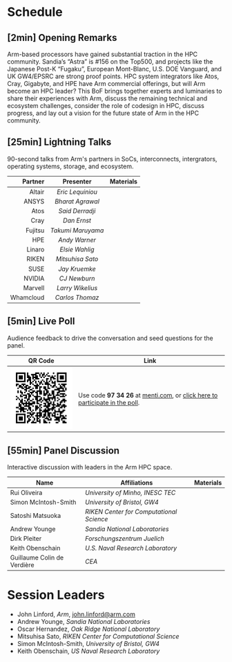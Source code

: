 # Schedule

## [2min] Opening Remarks

Arm-based processors have gained substantial traction in the HPC community. Sandia’s “Astra” is #156 on the Top500, and projects like the Japanese Post-K “Fugaku”, European Mont-Blanc, U.S. DOE Vanguard, and UK GW4/EPSRC are strong proof points. HPC system integrators like Atos, Cray, Gigabyte, and HPE have Arm commercial offerings, but will Arm become an HPC leader? This BoF brings together experts and luminaries to share their experiences with Arm, discuss the remaining technical and ecosystem challenges, consider the role of codesign in HPC, discuss progress, and lay out a vision for the future state of Arm in the HPC community.

## [25min] Lightning Talks

90-second talks from Arm's partners in SoCs, interconnects, intergrators, operating systems, storage, and ecosystem.

  Partner | Presenter | Materials
  ------: | :-------: | ---------
  Altair | _Eric Lequiniou_
  ANSYS | _Bharat Agrawal_
  Atos | _Said Derradji_
  Cray | _Dan Ernst_
  Fujitsu | _Takumi Maruyama_
  HPE | _Andy Warner_
  Linaro | _Elsie Wahlig_
  RIKEN | _Mitsuhisa Sato_
  SUSE | _Jay Kruemke_
  NVIDIA | _CJ Newburn_
  Marvell | _Larry Wikelius_
  Whamcloud | _Carlos Thomaz_

## [5min] Live Poll

Audience feedback to drive the conversation and seed questions for the panel.

   QR Code | Link
   ------- | ----
   <img src="QR.png" alt="QR Code" width="200"/> | Use code **97 34 26** at [menti.com](http://www.menti.com), or [click here to participate in the poll](https://www.menti.com/ee43i2m7pr).

  
## [55min] Panel Discussion

Interactive discussion with leaders in the Arm HPC space.

  Name | Affiliations | Materials
  ---- | ------------ | ---------
  Rui Oliveira | _University of Minho, INESC TEC_ | 
  Simon McIntosh-Smith | _University of Bristol, GW4_ | 
  Satoshi Matsuoka | _RIKEN Center for Computational Science_ | 
  Andrew Younge | _Sandia National Laboratories_ | 
  Dirk Pleiter | _Forschungszentrum Juelich_ | 
  Keith Obenschain | _U.S. Naval Research Laboratory_ | 
  Guillaume Colin de Verdière | _CEA_ | 

# Session Leaders

 * John Linford, _Arm_, <john.linford@arm.com>
 * Andrew Younge, _Sandia National Laboratories_
 * Oscar Hernandez, _Oak Ridge National Laboratory_
 * Mitsuhisa Sato, _RIKEN Center for Computational Science_
 * Simon McIntosh-Smith, _University of Bristol, GW4_
 * Keith Obenschain, _US Naval Research Laboratory_


